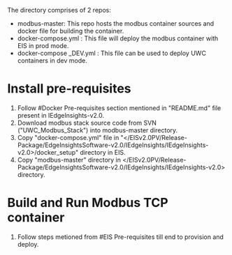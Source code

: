 The directory comprises of 2 repos:
* modbus-master:
  This repo hosts the modbus container sources and docker file for building the container. 
* docker-compose.yml :
  This file will deploy the modbus container with EIS in prod mode.
* docker-compose _DEV.yml :
  This file can be used to deploy UWC containers in dev mode.

# Install pre-requisites
1. Follow #Docker Pre-requisites section mentioned in "README.md" file present in IEdgeInsights-v2.0.
2. Download modbus stack source code from SVN ("UWC_Modbus_Stack") into modbus-master directory.
3. Copy "docker-compose.yml" file in "</EISv2.0PV/Release-Package/EdgeInsightsSoftware-v2.0/IEdgeInsights/IEdgeInsights-v2.0>/docker_setup" directory in EIS.
4. Copy "modbus-master" directory in </EISv2.0PV/Release-Package/EdgeInsightsSoftware-v2.0/IEdgeInsights/IEdgeInsights-v2.0> directory.

# Build and Run Modbus TCP container
1. Follow steps metioned from #EIS Pre-requisites till end to provision and deploy.
